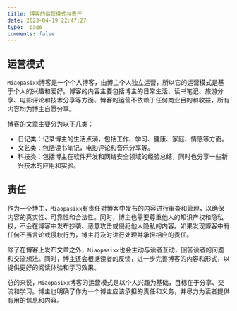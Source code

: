 ```yaml
---
title: 博客的运营模式与责任
date: 2023-04-19 22:47:27
type:  page
comments: false
---
```

## 运营模式
`Miaopasixx`博客是一个个人博客，由博主个人独立运营，所以它的运营模式是基于个人的兴趣和爱好。博客的内容主要包括博主的日常生活、读书笔记、旅游分享、电影评论和技术分享等方面。博客的运营不依赖于任何商业目的和收益，所有内容均为博主自愿分享。

博客的文章主要分为以下几类：
- 日记类：记录博主的生活点滴，包括工作、学习、健康、家庭、情感等方面。
- 文艺类：包括读书笔记，电影评论和音乐分享等。
- 科技类：包括博主在软件开发和网络安全领域的经验总结，同时也分享一些新兴技术的应用和实验。

## 责任
作为一个博主，`Miaopasixx`有责任对博客中发布的内容进行审查和管理，以确保内容的真实性、可靠性和合法性。同时，博主也需要尊重他人的知识产权和隐私权，不会在博客中发布抄袭、恶意攻击或侵犯他人隐私的内容。如果发现博客中有任何不当言论或侵权行为，博主将及时进行处理并承担相应的责任。

除了在博客上发布文章之外，`Miaopasixx`也会主动与读者互动，回答读者的问题和交流想法。同时，博主还会根据读者的反馈，进一步完善博客的内容和形式，以提供更好的阅读体验和学习效果。

总的来说，`Miaopasixx`博客的运营模式是以个人兴趣为基础，目标在于分享、交流和学习。博主也明确了作为一个博主应该承担的责任和义务，并尽力为读者提供有用的信息和内容。